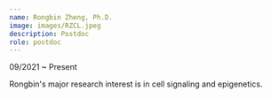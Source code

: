 ```yaml
---
name: Rongbin Zheng, Ph.D.
image: images/RZCL.jpeg
description: Postdoc
role: postdoc
---
```

09/2021 ~ Present 

Rongbin's major research interest is in cell signaling and epigenetics.
